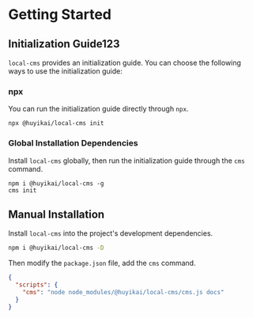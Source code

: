 # Getting Started

## Initialization Guide123

`local-cms` provides an initialization guide. You can choose the following ways to use the initialization guide:

### npx 

You can run the initialization guide directly through `npx`.  

```shell
npx @huyikai/local-cms init
``` 

### Global Installation Dependencies

Install `local-cms` globally, then run the initialization guide through the `cms` command.

```shell
npm i @huyikai/local-cms -g
cms init
```

## Manual Installation

Install `local-cms` into the project's development dependencies.

```sh
npm i @huyikai/local-cms -D
```

Then modify the `package.json` file, add the `cms` command.

```json
{
  "scripts": {
    "cms": "node node_modules/@huyikai/local-cms/cms.js docs"
  }
}
```
